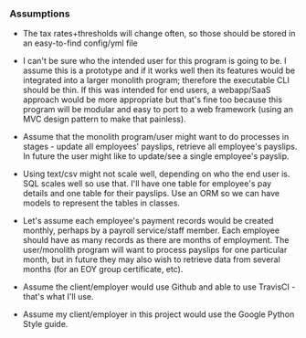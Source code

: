 ### Assumptions

- The tax rates+thresholds will change often, so those should be stored in an easy-to-find config/yml file

- I can't be sure who the intended user for this program is going to be. I assume this is a prototype and if it works well then its features would be integrated into a larger monolith program; therefore the executable CLI should be thin. If this was intended for end users, a webapp/SaaS approach would be more appropriate but that's fine too because this program will be modular and easy to port to a web framework (using an MVC design pattern to make that painless).

- Assume that the monolith program/user might want to do processes in stages - update all employees' payslips, retrieve all employee's payslips. In future the user might like to update/see a single employee's payslip. 

- Using text/csv might not scale well, depending on who the end user is. SQL scales well so use that. I'll have one table for employee's pay details and one table for their payslips. Use an ORM so we can have models to represent the tables in classes.

- Let's assume each employee's payment records would be created monthly, perhaps by a payroll service/staff member. Each employee should have as many records as there are months of employment. The user/monolith program will want to process payslips for one particular month, but in future they may also wish to retrieve data from several months (for an EOY group certificate, etc).

- Assume the client/employer would use Github and able to use TravisCI - that's what I'll use.

- Assume my client/employer in this project would use the Google Python Style guide.
